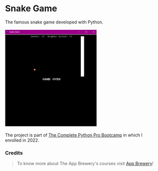 # Snake Game
The famous snake game developed with Python.<br><br>
<img src="snake-game.png" style="width:300px">
<br>
<br>The project is part of [The Complete Python Pro Bootcamp](https://www.udemy.com/course/100-days-of-code) in which I enrolled in 2022.<br>

### Credits
>To know more about The App Brewery's courses visit <a href="https://www.appbrewery.co/">App Brewery</a>!
